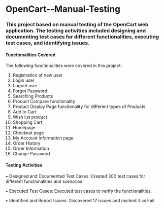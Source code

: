 # OpenCart--Manual-Testing

### This project based on manual testing of the OpenCart web application. The testing activities included designing and documenting test cases for different functionalities, executing test cases, and identifying issues.

#### Functionalities Covered
The following functionalities were covered in this project:
1.	Registration of new user
2.	Login user
3.	Logout user
4.	Forgot Password
5.	Searching Products
6.	Product Compare functionality
7.	Product Display Page functionality for different types of Products
8.	Add to Cart
9.	Wish list product
10.	Shopping Cart
11.	Homepage
12.	Checkout page
13.	My Account Information page
14.	Order History
15.	Order Information
16.	Change Password
    
#### Testing Activities
•	Designed and Documented Test Cases: Created 300 test cases for different functionalities and scenarios.

•	Executed Test Cases: Executed test cases to verify the functionalities.

•	Identified and Report Issues: Discovered 17 issues and marked it as Fail.


